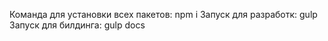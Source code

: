 Команда для установки всех пакетов: npm i
Запуск для разработк: gulp
Запуск для билдинга: gulp docs
